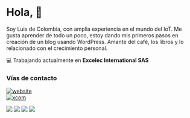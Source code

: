 # Hola, 👋

Soy Luis de Colombia, con amplia experiencia en el mundo del IoT. Me gusta aprender de todo un poco, estoy dando mis primeros pasos en creación de un blog usando WordPress.
Amante del café, los libros y lo relacionado con el crecimiento personal. 

:computer: Trabajando actualmente en **Excelec International SAS**


<!-- :pencil: **Generador de contenido**  
I'm Adrian from Australia, and I do content on Design and Development. I really enjoy learning languages and frameworks like React and React Native, as well as work in WordPress. I also enjoy wireframing, ui, ux, and design in general.
:eyeglasses: **Geek empedernido** (¿aún se usa geek?)  
:oncoming_automobile: **Fan de los autos y carreras**  
:family: **¡El papá más feliz del mundo!**
-->

### Vías de contacto

[![website](https://img.shields.io/badge/LNAZAR.COM-LINK-blue?style=for-the-badge)][website]  
[![xcom](https://img.shields.io/twitter/follow/aminespinoza?color=blue&label=s%C3%ADgueme%20en%20Twitter&style=for-the-badge)][xcom]

[<img src="https://img.icons8.com/doodle/48/000000/youtube--v1.png"/>][youtube]
[<img src="https://img.icons8.com/doodle/48/000000/linkedin--v2.png"/>][linkedin]
[<img src="https://img.icons8.com/doodle/48/000000/instagram-new.png"/>][instagram]
[<img src="https://img.icons8.com/doodle/48/000000/facebook-circled.png"/>][facebook]

<!--RECENT_ACTIVITY:start-->
<!--RECENT_ACTIVITY:last_update-->

<!--
### Mis últimos artículos
-->
<!-- BLOG-POST-LIST:START -->
<!--
- [Diagramas como código con Mermaid](http://aminespinoza.com/diagramas-como-codigo-con-mermaid/)
- [Lo nuevo de C# 8.0: El operador de uso combinado ??](http://aminespinoza.com/lo-nuevo-de-c-8-0-el-operador-de-uso-combinado/)
- [Como evitar un conflicto de versiones al unificar un proyecto con VS Code](http://aminespinoza.com/como-evitar-un-conflicto-de-versiones-al-unificar-un-proyecto-con-vs-code/)
- [Cómo conectarte de manera remota a SQL Server en Ubuntu](http://aminespinoza.com/como-conectarte-de-manera-remota-a-sql-server-en-ubuntu/)
- [Instalación de SQL Server en Ubuntu 20.04](http://aminespinoza.com/instalacion-de-sql-server-en-ubuntu-20-04/)
-->
<!-- BLOG-POST-LIST:END -->
<!--
### Mis últimos videos
-->
<!-- YOUTUBE:START -->
<!--
- [DevOps: La diferencia entre un programador y un desarrollador de software.](https://www.youtube.com/watch?v=bziX6Nt4aaU)
- [5 tips para ser mejor Desarrollador de Software](https://www.youtube.com/watch?v=oZWDaoaHLxA)
- [¿Por qué y para qué usar Github CLI?](https://www.youtube.com/watch?v=EDOoUSbXin8)
- [¿Qué **** hace un desarrollador de software?](https://www.youtube.com/watch?v=H6e19XoihBo)
- [Aprendiendo a usar Ngrok a profundidad](https://www.youtube.com/watch?v=YA_xMQOIZo0)
-->
<!-- YOUTUBE:END -->

[website]: https://lnazar.com/
[xcom]: https://x.com/luisnazar_
[youtube]: https://www.youtube.com/@luchonazar
[linkedin]: https://www.linkedin.com/in/luisnazar/
[instagram]: https://www.instagram.com/luisnazar/
[facebook]: https://www.facebook.com/luisnazar
